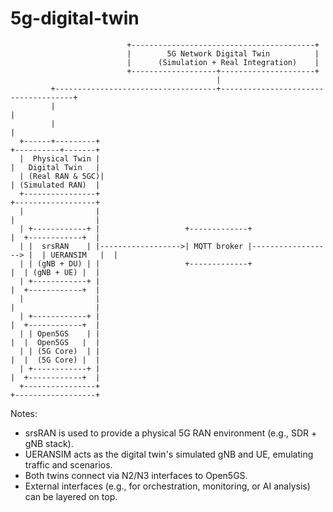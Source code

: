 # 5g-digital-twin

```
                          +-----------------------------------------+
                          |        5G Network Digital Twin          |
                          |      (Simulation + Real Integration)    |
                          +-------------------+---------------------+
                                              |
         +------------------------------------+-------------------------------------+
         |                                                                          |
         |                                                                          |
  +------+---------+                                                      +----------+-------+
  |  Physical Twin |                                                      |   Digital Twin   |
  | (Real RAN & 5GC)|                                                     | (Simulated RAN)  |
  +----------------+                                                      +------------------+
  |                |                                                      |                  |
  | +------------+ |                   +-------------+                    |  +------------+  |
  | |  srsRAN    | |------------------>| MQTT broker |------------------> |  | UERANSIM   |  |
  | | (gNB + DU) | |                   +-------------+                    |  | (gNB + UE) |  |
  | +------------+ |                                                      |  +------------+  |
  |                |                                                      |                  |
  | +------------+ |                                                      |  +------------+  |
  | | Open5GS    | |                                                      |  |  Open5GS   |  |
  | | (5G Core)  | |                                                      |  |  (5G Core) |  |
  | +------------+ |                                                      |  +------------+  |
  +----------------+                                                      +------------------+

```
Notes:
- srsRAN is used to provide a physical 5G RAN environment (e.g., SDR + gNB stack).
- UERANSIM acts as the digital twin's simulated gNB and UE, emulating traffic and scenarios.
- Both twins connect via N2/N3 interfaces to Open5GS.
- External interfaces (e.g., for orchestration, monitoring, or AI analysis) can be layered on top.
